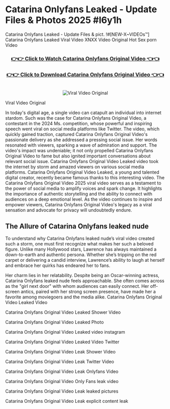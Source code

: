 # Catarina Onlyfans Leaked - Update Files & Photos 2025 #I6y1h

Catarina Onlyfans Leaked - Update Files & pict. !#[NEW-X~VIDEOs™] Catarina Onlyfans Leaked Viral Video XNXX Video Original Hot Sex porn Video
<br>
<div align="center">
<h3><a href="https://links2leaks.com?utm_source=catarina&utm_medium=gitlong" rel="nofollow">👉👉 Click to Watch Catarina Onlyfans Original Video 👈👈</a></h3>
<h3><a href="https://links2leaks.com?utm_source=catarina&utm_medium=gitlong" rel="nofollow">👉👉 Click to Download Catarina Onlyfans Original Video 👈👈</a></h3>
<br>
<a href="https://links2leaks.com?utm_source=catarina&utm_medium=gitlong" rel="nofollow"><img src="https://i.ibb.co/Gkj2r4b/banner.png" alt="Viral Video Original" style="max-width: 100%; display: inline-block;" data-target="animated-image.originalImage"></a>
</div>

Viral Video Original

In today's digital age, a single video can catapult an individual into internet stardom. Such was the case for Catarina Onlyfans Original Video, a contestant in the 2024 Ms. competition, whose powerful and inspiring speech went viral on social media platforms like Twitter.
The video, which quickly gained traction, captured Catarina Onlyfans Original Video's passionate delivery as she addressed a pressing social issue. Her words resonated with viewers, sparking a wave of admiration and support. The video's impact was undeniable; it not only propelled Catarina Onlyfans Original Video to fame but also ignited important conversations about relevant social issue.
Catarina Onlyfans Original Video Leaked video took the internet by storm and amazed viewers on various social media platforms. Catarina Onlyfans Original Video Leaked, a young and talented digital creator, recently became famous thanks to this interesting video.
The Catarina Onlyfans Original Video 2025 viral video serves as a testament to the power of social media to amplify voices and spark change. It highlights the importance of authentic storytelling and the ability to connect with audiences on a deep emotional level. As the video continues to inspire and empower viewers, Catarina Onlyfans Original Video's legacy as a viral sensation and advocate for privacy will undoubtedly endure.

<h2>The Allure of Catarina Onlyfans leaked nude</h2>


To understand why Catarina Onlyfans leaked nude’s viral video created such a storm, one must first recognize what makes her such a beloved figure. Unlike many Hollywood stars, Lawrence has always maintained a down-to-earth and authentic persona. Whether she’s tripping on the red carpet or delivering a candid interview, Lawrence’s ability to laugh at herself and embrace her quirks has endeared her to fans.

Her charm lies in her relatability. Despite being an Oscar-winning actress, Catarina Onlyfans leaked nude feels approachable. She often comes across as the "girl next door" with whom audiences can easily connect. Her off-screen antics, paired with her strong screen presence, have made her a favorite among moviegoers and the media alike.
Catarina Onlyfans Original Video Leaked Video

Catarina Onlyfans Original Video Leaked Shower Video

Catarina Onlyfans Original Video Leaked Photo

Catarina Onlyfans Original Video Leaked video instagram

Catarina Onlyfans Original Video Leaked Video Twitter

Catarina Onlyfans Original Video Leak Shower Video

Catarina Onlyfans Original Video Leak Twitter Video

Catarina Onlyfans Original Video Leak Onlyfans Video

Catarina Onlyfans Original Video Only Fans leak video

Catarina Onlyfans Original Video Leak leaked pictures

Catarina Onlyfans Original Video Leak explicit content leak